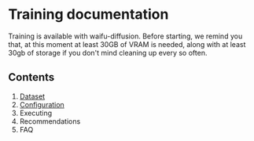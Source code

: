 # Training documentation
Training is available with waifu-diffusion. Before starting, we remind you that, at this moment at least 30GB of VRAM is needed, along with at least 30gb of storage if you don't mind cleaning up every so often.
## Contents
1. [Dataset](./dataset.md)
2. [Configuration](./configuration.md)
3. Executing
4. Recommendations
5. FAQ